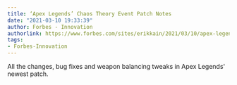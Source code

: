 ```yaml
---
title: ‘Apex Legends’ Chaos Theory Event Patch Notes
date: "2021-03-10 19:33:39"
author: Forbes - Innovation
authorlink: https://www.forbes.com/sites/erikkain/2021/03/10/apex-legends-chaos-theory-event-patch-notes/
tags:
- Forbes-Innovation
---
```

All the changes, bug fixes and weapon balancing tweaks in Apex Legends' newest patch.